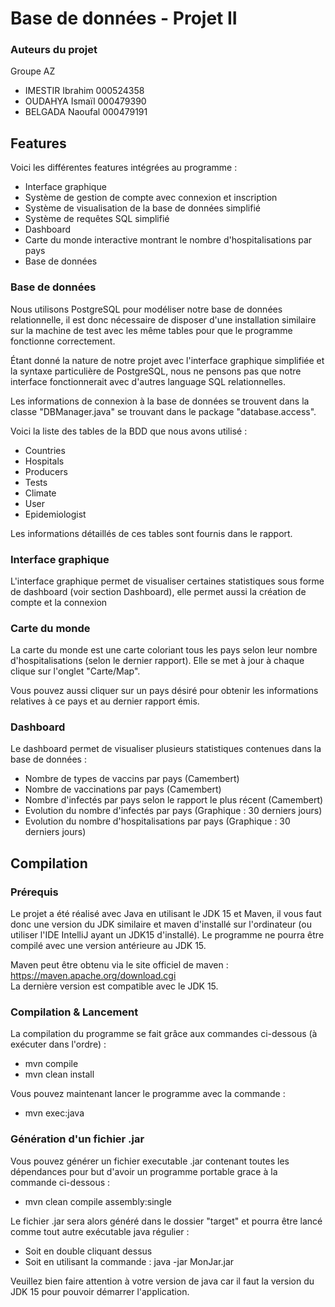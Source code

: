 # Base de données - Projet II
### Auteurs du projet
Groupe AZ
* IMESTIR Ibrahim 000524358
* OUDAHYA Ismaïl 000479390
* BELGADA Naoufal 000479191

## Features
Voici les différentes features intégrées au programme :
- Interface graphique
- Système de gestion de compte avec connexion et inscription
- Système de visualisation de la base de données simplifié
- Système de requêtes SQL simplifié
- Dashboard
- Carte du monde interactive montrant le nombre d'hospitalisations par pays
- Base de données

### Base de données
Nous utilisons PostgreSQL pour modéliser notre base de données relationnelle, il est donc nécessaire de disposer
d'une installation similaire sur la machine de test avec les même tables pour que le programme fonctionne
correctement.

Étant donné la nature de notre projet avec l'interface graphique simplifiée et la syntaxe particulière 
de PostgreSQL, nous ne pensons pas que notre interface fonctionnerait avec d'autres language SQL relationnelles.

Les informations de connexion à la base de données se trouvent dans la classe "DBManager.java"
se trouvant dans le package "database.access".

Voici la liste des tables de la BDD que nous avons utilisé :
- Countries
- Hospitals
- Producers
- Tests
- Climate
- User
- Epidemiologist

Les informations détaillés de ces tables sont fournis dans le rapport.

### Interface graphique
L'interface graphique permet de visualiser certaines statistiques sous forme de dashboard (voir section Dashboard), elle permet aussi la création de compte et la connexion

### Carte du monde
La carte du monde est une carte coloriant tous les pays selon leur nombre d'hospitalisations (selon le dernier rapport).
Elle se met à jour à chaque clique sur l'onglet "Carte/Map". 

Vous pouvez aussi cliquer sur un pays désiré pour obtenir 
les informations relatives à ce pays et au dernier rapport émis.

### Dashboard
Le dashboard permet de visualiser plusieurs statistiques contenues dans la base de données :
- Nombre de types de vaccins par pays (Camembert)
- Nombre de vaccinations par pays (Camembert)
- Nombre d'infectés par pays selon le rapport le plus récent (Camembert)
- Evolution du nombre d'infectés par pays (Graphique : 30 derniers jours)
- Evolution du nombre d'hospitalisations par pays (Graphique : 30 derniers jours)

## Compilation
### Prérequis
Le projet a été réalisé avec Java en utilisant le JDK 15 et Maven, il vous faut donc une version du JDK similaire et maven d'installé sur l'ordinateur
(ou utiliser l'IDE IntelliJ ayant un JDK15 d'installé).
Le programme ne pourra être compilé avec une version antérieure au JDK 15.

Maven peut être obtenu via le site officiel de maven : https://maven.apache.org/download.cgi \
La dernière version est compatible avec le JDK 15.

### Compilation & Lancement
La compilation du programme se fait grâce aux commandes ci-dessous (à exécuter dans l'ordre) :
* mvn compile
* mvn clean install

Vous pouvez maintenant lancer le programme avec la commande : 
* mvn exec:java

### Génération d'un fichier .jar
Vous pouvez générer un fichier executable .jar contenant toutes les dépendances pour but d'avoir un programme portable grace à la commande ci-dessous :
* mvn clean compile assembly:single

Le fichier .jar sera alors généré dans le dossier "target" et pourra être lancé comme tout autre exécutable java régulier :
* Soit en double cliquant dessus
* Soit en utilisant la commande : java -jar MonJar.jar

Veuillez bien faire attention à votre version de java car il faut la version du JDK 15 pour pouvoir démarrer l'application.


